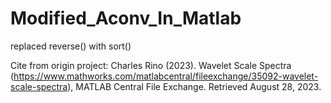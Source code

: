 # Modified_Aconv_In_Matlab

replaced reverse() with sort()

Cite from origin project: Charles Rino (2023). Wavelet Scale Spectra (https://www.mathworks.com/matlabcentral/fileexchange/35092-wavelet-scale-spectra), MATLAB Central File Exchange. Retrieved August 28, 2023.
